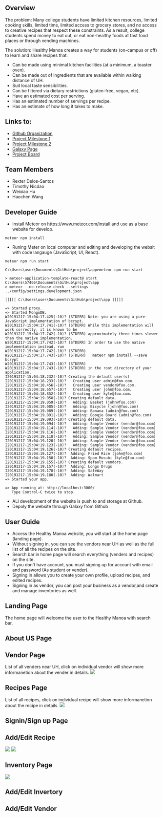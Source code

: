 ## Overview

The problem: Many college students have limited kitchen resources, limited cooking skills, limited time, limited access to grocery stores, and no access to creative recipes that respect these constraints. As a result, college students spend money to eat out, or eat non-healthy foods at fast food places or through vending machines.

The solution: Healthy Manoa creates a way for students (on-campus or off) to learn and share recipes that:
* Can be made using minimal kitchen facilities (at a minimum, a toaster oven).
* Can be made out of ingredients that are available within walking distance of UH.
* Suit local taste sensibilities.
* Can be filtered via dietary restrictions (gluten-free, vegan, etc).
* Have an estimated cost per serving.
* Has an estimated number of servings per recipe.
* Has an estimate of how long it takes to make.

## Links to:
- [Github Organization](https://github.com/healthy-manoa)
- [Project Milestone 1](https://github.com/healthy-manoa/project/projects/1)
- [Project Milestone 2](https://github.com/healthy-manoa/project/projects/2)
- [Galaxy Page](https://healthymanoa.meteorapp.com)
- [Project Board](https://github.com/healthy-manoa/project/projects/2)

## Team Members
* Rexter Delos-Santos
* Timothy Nicdao
* Weixiao Hu
* Haochen Wang

## Developer Guide

* Install Meteor on <a href="https://www.meteor.com/install">https://www.meteor.com/install</a> and use as a base website for develop. 
```
meteor npm install
```
* Runing Meter on local computer and editing and developing the websit with code langauge (JavaScript, UI, React).
```
meteor npm run start
```

```
C:\Users\user\Documents\GitHub\project\app>meteor npm run start

> meteor-application-template-react@ start C:\Users\57466\Documents\GitHub\project\app
> meteor --no-release-check --settings ../config/settings.development.json

[[[[[ C:\Users\user\Documents\GitHub\project\app ]]]]]

=> Started proxy.
=> Started MongoDB.
W20191217-15:04:17.425(-10)? (STDERR) Note: you are using a pure-JavaScript implementation of bcrypt.
W20191217-15:04:17.741(-10)? (STDERR) While this implementation will work correctly, it is known to be
W20191217-15:04:17.742(-10)? (STDERR) approximately three times slower than the native implementation.
W20191217-15:04:17.742(-10)? (STDERR) In order to use the native implementation instead, run
W20191217-15:04:17.742(-10)? (STDERR)
W20191217-15:04:17.743(-10)? (STDERR)   meteor npm install --save bcrypt
W20191217-15:04:17.743(-10)? (STDERR)
W20191217-15:04:17.743(-10)? (STDERR) in the root directory of your application.
I20191217-15:04:18.232(-10)? Creating the default user(s)
I20191217-15:04:18.233(-10)?   Creating user admin@foo.com.
I20191217-15:04:18.456(-10)?   Creating user vendor@foo.com.
I20191217-15:04:18.657(-10)?   Creating user john@foo.com.
I20191217-15:04:18.852(-10)?   Creating user kyle@foo.com.
I20191217-15:04:19.058(-10)? Creating default data.
I20191217-15:04:19.059(-10)?   Adding: Basket (john@foo.com)
I20191217-15:04:19.085(-10)?   Adding: Bicycle (john@foo.com)
I20191217-15:04:19.089(-10)?   Adding: Banana (admin@foo.com)
I20191217-15:04:19.091(-10)?   Adding: Boogie Board (admin@foo.com)
I20191217-15:04:19.093(-10)? Creating default data.
I20191217-15:04:19.094(-10)?   Adding: Sample Vendor (vendor@foo.com)
I20191217-15:04:19.114(-10)?   Adding: Sample Vendor (vendor@foo.com)
I20191217-15:04:19.116(-10)?   Adding: Sample Vendor (vendor@foo.com)
I20191217-15:04:19.118(-10)?   Adding: Sample Vendor (vendor@foo.com)
I20191217-15:04:19.120(-10)?   Adding: Sample Vendor (vendor@foo.com)
I20191217-15:04:19.123(-10)?   Adding: Sample Vendor (vendor@foo.com)
I20191217-15:04:19.126(-10)? Creating default recipes.
I20191217-15:04:19.127(-10)?  Adding: Fried Rice (john@foo.com)
I20191217-15:04:19.150(-10)?  Adding: Spam Musubi (kyle@foo.com)
I20191217-15:04:19.155(-10)? Creating default vendors.
I20191217-15:04:19.157(-10)?  Adding: Longs Drugs
I20191217-15:04:19.178(-10)?  Adding: SafeWay
I20191217-15:04:19.180(-10)?  Adding: Walmart
=> Started your app.

=> App running at: http://localhost:3000/
   Type Control-C twice to stop.
```

* ALl development of the website is push to and storage at Github. 
* Depoly the website through Galaxy from Github

## User Guide
* Access the Healthy Manoa website, you will start at the home page (landing page).
* Without signing in, you can see the vendors near UH as well as the full list of all the recipes on the site.
* Search bar in home page will search everything (venders and recipes) on the site.
* If you don't have account, you must signing up for account with email and password (As student or vender).
* Signing in allows you to create your own profile, upload recipes, and edited recipes.
* Signing in as vendor, you can post your business as a vendor,and create and manage inventories as well.

## Landing Page
The home page will welcome the user to the Healthy Manoa with search bar.

## About US Page


## Vendor Page
List of all venders near UH, click on individual vendor will show more informanetion about the vender in details.
<img class="ui floated rounded image" src="/images/Vendor page.PNG"> 

## Recipes Page
List of all recipes, click on individual recipe will show more informanetion about the recipe in details.
<img class="ui floated rounded image" src="/images/Recipes page.PNG">

## Signin/Sign up Page

## Add/Edit Recipe

<img class="ui floated rounded image" src="/images/Add Recipe page.PNG">
<img class="ui floated rounded image" src="/images/Edit Recipe page.PNG">

## Inventory Page

<img class="ui floated rounded image" src="/images/Inventory page.PNG">

## Add/Edit Invertory

## Add/Edit Vendor

  



